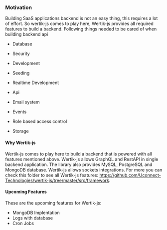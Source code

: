 
### Motivation

Building SaaS applications backend is not an easy thing, this requires a lot of effort. So wertik-js comes to play here, Wertik-js provides all required features to build a backend. Following things needed to be cared of when building backend api


- Database

- Security

- Development

- Seeding

- Realtime Development

- Api

- Email system

- Events

- Role based access control

- Storage


#### Why Wertik-js

Wertik-js comes to play here to build a backend that is powered with all features mentioned above. Wertik-js allows GraphQL and RestAPI in single backend application. The library also provides MySQL, PostgreSQL and MongoDB database. Wertik-js allows sockets integrations. For more you can check this folder to see all Wertik-js features: https://github.com/Uconnect-Technologies/wertik-js/tree/master/src/framework.

#### Upcoming Features

These are the upcoming features for Wertik-js:

- MongoDB Implentation
- Logs with database
- Cron Jobs
